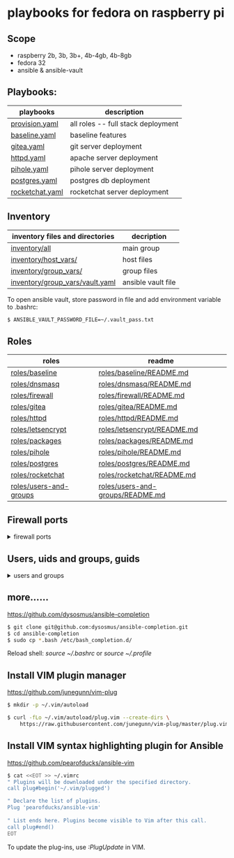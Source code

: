 # playbooks for fedora on raspberry pi

## Scope

* raspberry 2b, 3b, 3b+, 4b-4gb, 4b-8gb
* fedora 32
* ansible & ansible-vault


## Playbooks:

| playbooks                          | description                        |
|------------------------------------|------------------------------------|
| [provision.yaml](provision.yaml)   | all roles -- full stack deployment |
| [baseline.yaml](baseline.yaml)     | baseline features                  |
| [gitea.yaml](gitea.yaml)           | git server deployment              |
| [httpd.yaml](httpd.yaml)           | apache server deployment           |
| [pihole.yaml](pihole.yaml)         | pihole server deployment           |
| [postgres.yaml](postgres.yaml)     | postgres db deployment             |
| [rocketchat.yaml](rocketchat.yaml) | rocketchat server deployment       |


## Inventory

| inventory files and directories                                    | decription         |
|--------------------------------------------------------------------|--------------------|
| [inventory/all](inventory/all)                                     | main group         |
| [inventory/host_vars/](inventory/host_vars/)                       | host files         |
| [inventory/group_vars/](inventory/group_vars/)                     | group files        |
| [inventory/group_vars/vault.yaml](inventory/group_vars/vault.yaml) | ansible vault file |


To open ansible vault, store password in file and add environment variable to .bashrc:
```bash
$ ANSIBLE_VAULT_PASSWORD_FILE=~/.vault_pass.txt
```


## Roles

| roles                                            | readme                                                               |
|--------------------------------------------------|----------------------------------------------------------------------|
| [roles/baseline](roles/baseline)                 | [roles/baseline/README.md](roles/baseline/README.md)                 |
| [roles/dnsmasq](roles/dnsmasq)                   | [roles/dnsmasq/README.md](roles/dnsmasq/README.md)                   |
| [roles/firewall](roles/firewall)                 | [roles/firewall/README.md](roles/firewall/README.md)                 |
| [roles/gitea](roles/gitea)                       | [roles/gitea/README.md](roles/gitea/README.md)                       |
| [roles/httpd](roles/httpd)                       | [roles/httpd/README.md](roles/httpd/README.md)                       |
| [roles/letsencrypt](roles/letsencrypt)           | [roles/letsencrypt/README.md](roles/letsencrypt/README.md)           |
| [roles/packages](roles/packages)                 | [roles/packages/README.md](roles/packages/README.md)                 |
| [roles/pihole](roles/pihole)                     | [roles/pihole/README.md](roles/pihole/README.md)                     |
| [roles/postgres](roles/postgres)                 | [roles/postgres/README.md](roles/postgres/README.md)                 |
| [roles/rocketchat](roles/rocketchat)             | [roles/rocketchat/README.md](roles/rocketchat/README.md)             |
| [roles/users-and-groups](roles/users-and-groups) | [roles/users-and-groups/README.md](roles/users-and-groups/README.md) |


## Firewall ports
<details>
<summary>firewall ports</summary>

| port  | service            |
|-------|--------------------|
| 22    | ssh                |
| 3000  | gitea              |
| 5432  | postgres default   |
| 30080 | apache httpd http  |
| 30443 | apache httpd https |
| 31080 | apache httpd http  |
| 31433 | apache httpd https |

</details>

## Users, uids and groups, guids
<details>
<summary>users and groups</summary>

| uid  | user        | guid | group       |
|------|-------------|------|-------------|
| 1033 | gitea       | 1033 | gitea       |
| 1034 | httpd       | 1034 | httpd       |
| 1035 | letsencrypt | 1035 | letsencrypt |
| 1036 | postgres    | 1036 | postgres    |

</details>

## more......

https://github.com/dysosmus/ansible-completion
```bash
$ git clone git@github.com:dysosmus/ansible-completion.git
$ cd ansible-completion
$ sudo cp *.bash /etc/bash_completion.d/
```
Reload shell: *source ~/.bashrc* or *source ~/.profile*
  
## Install VIM plugin manager
https://github.com/junegunn/vim-plug
```bash
$ mkdir -p ~/.vim/autoload

$ curl -fLo ~/.vim/autoload/plug.vim --create-dirs \
    https://raw.githubusercontent.com/junegunn/vim-plug/master/plug.vim
```
  
## Install VIM syntax highlighting plugin for Ansible
https://github.com/pearofducks/ansible-vim
```bash
$ cat <<EOT >> ~/.vimrc 
" Plugins will be downloaded under the specified directory.
call plug#begin('~/.vim/plugged')

" Declare the list of plugins.
Plug 'pearofducks/ansible-vim'
  
" List ends here. Plugins become visible to Vim after this call.
call plug#end()
EOT
```
To update the plug-ins, use *:PlugUpdate* in VIM.
  

